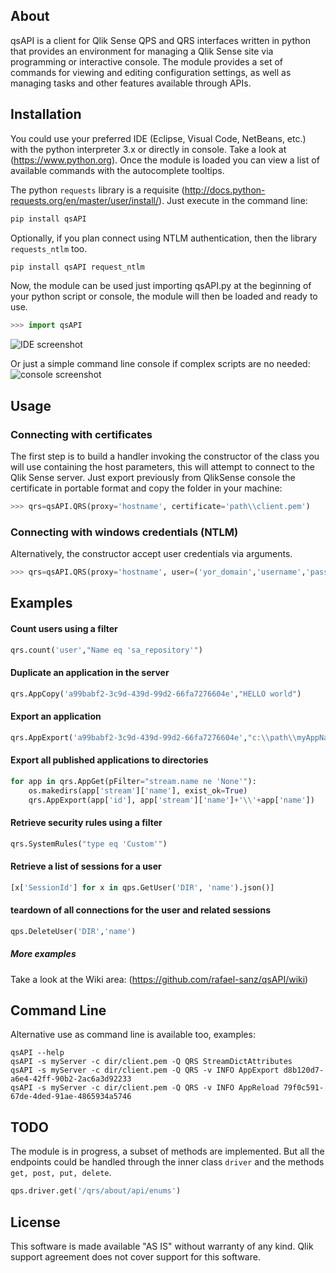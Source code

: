 ## About
qsAPI is a client for Qlik Sense QPS and QRS interfaces written in python that provides an environment for managing a Qlik Sense site via programming or interactive console. The module provides a set of commands for viewing and editing configuration settings, as well as managing tasks and other features available through APIs.

## Installation

You could use your preferred IDE (Eclipse, Visual Code, NetBeans, etc.) with the python interpreter 3.x or directly in console. Take a look at (https://www.python.org). Once the module is loaded you can view a list of available commands with the autocomplete tooltips.

The python `requests` library is a requisite (http://docs.python-requests.org/en/master/user/install/). 
Just execute in the command line:

```python
pip install qsAPI
```

Optionally, if you plan connect using NTLM authentication, then the library `requests_ntlm` too.
 
```python
pip install qsAPI request_ntlm
```

Now, the module can be used just importing qsAPI.py at the beginning of your python script or console, the module will then be loaded and ready to use.
```python
>>> import qsAPI
```

![IDE screenshot](https://raw.githubusercontent.com/rafael-sanz/qsAPI/master/screenshots/qsAPI.png)


Or just a simple command line console if complex scripts are no needed: 
![console screenshot](https://raw.githubusercontent.com/rafael-sanz/qsAPI/master/screenshots/qsAPI_console.png)


## Usage
### Connecting with certificates
The first step is to build a handler invoking the constructor of the class you will use containing the host parameters, this will attempt to connect to the Qlik Sense server. Just export previously from QlikSense console the certificate in portable format and copy the folder in your machine:
```python
>>> qrs=qsAPI.QRS(proxy='hostname', certificate='path\\client.pem')
```

### Connecting with windows credentials (NTLM)
Alternatively, the constructor accept user credentials via arguments.
```python
>>> qrs=qsAPI.QRS(proxy='hostname', user=('yor_domain','username','password'))
```

## Examples
#### Count users using a filter
```python
qrs.count('user',"Name eq 'sa_repository'")
```
#### Duplicate an application in the server
```python
qrs.AppCopy('a99babf2-3c9d-439d-99d2-66fa7276604e',"HELLO world")
```
#### Export an application
```python
qrs.AppExport('a99babf2-3c9d-439d-99d2-66fa7276604e',"c:\\path\\myAppName.qvf")
```

#### Export all published applications to directories
```python
for app in qrs.AppGet(pFilter="stream.name ne 'None'"):
	os.makedirs(app['stream']['name'], exist_ok=True)
	qrs.AppExport(app['id'], app['stream']['name']+'\\'+app['name'])
```

#### Retrieve security rules using a filter
```python
qrs.SystemRules("type eq 'Custom'")
```

#### Retrieve a list of sessions for a user
```python
[x['SessionId'] for x in qps.GetUser('DIR', 'name').json()]
```

#### teardown of all connections for the user and related sessions
```python
qps.DeleteUser('DIR','name')
```

##### More examples
Take a look at the Wiki area: (https://github.com/rafael-sanz/qsAPI/wiki)


## Command Line
Alternative use as command line is available too, examples:

```
qsAPI --help
qsAPI -s myServer -c dir/client.pem -Q QRS StreamDictAttributes
qsAPI -s myServer -c dir/client.pem -Q QRS -v INFO AppExport d8b120d7-a6e4-42ff-90b2-2ac6a3d92233
qsAPI -s myServer -c dir/client.pem -Q QRS -v INFO AppReload 79f0c591-67de-4ded-91ae-4865934a5746
```

## TODO
The module is in progress, a subset of methods are implemented. But all the endpoints could be handled through the inner class `driver` and the methods `get, post, put, delete`.

```python
qps.driver.get('/qrs/about/api/enums')
```

## License
This software is made available "AS IS" without warranty of any kind. Qlik support agreement does not cover support for this software.

